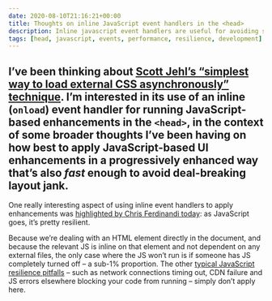 ```yaml
---
date: 2020-08-10T21:16:21+00:00
title: Thoughts on inline JavaScript event handlers in the <head>
description: Inline javascript event handlers are useful for avoiding some typical JavaScript resilience pitfalls 
tags: [head, javascript, events, performance, resilience, development]
---
```

I’ve been thinking about [Scott Jehl’s “simplest way to load external CSS asynchronously” technique](https://fuzzylogic.me/posts/2020-08-08-simplest-way-to-load-css-async/). I’m interested in its use of an inline (`onload`) event handler for running JavaScript-based enhancements in the `<head>`, in the context of some broader thoughts I’ve been having on how best to apply JavaScript-based UI enhancements in a progressively enhanced way that’s also _fast_ enough to avoid deal-breaking layout jank.
---

One really interesting aspect of using inline event handlers to apply enhancements was [highlighted by Chris Ferdinandi today](https://gomakethings.com/progressive-enhancement-graceful-degradation-and-asynchronously-loading-css/): as JavaScript goes, it’s pretty resilient.

Because we’re dealing with an HTML element directly in the document, and because the relevant JS is inline on that element and not dependent on any external files, the only case where the JS won’t run is if someone has JS completely turned off – a sub-1% proportion. The other [typical JavaScript resilience pitfalls](https://kryogenix.org/code/browser/everyonehasjs.html) – such as network connections timing out, CDN failure and JS errors elsewhere blocking your code from running – simply don’t apply here.
